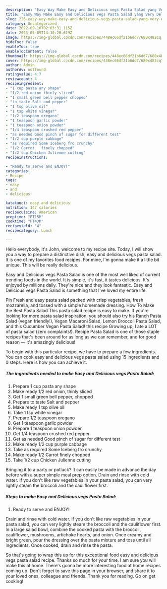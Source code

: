 ```yaml
---
description: "Easy Way Make Easy and Delicious vegs Pasta Salad yang Very Delicious"
title: "Easy Way Make Easy and Delicious vegs Pasta Salad yang Very Delicious"
slug: 226-easy-way-make-easy-and-delicious-vegs-pasta-salad-yang-very-delicious
category: Uncategorized
date: 2022-09-10T02:03:31.115Z
date: 2023-05-09T14:10:20.629Z
image: https://img-global.cpcdn.com/recipes/448ec66df21b6dd7/680x482cq70/easy-and-delicious-vegs-pasta-salad-recipe-main-photo.jpg
hideToc: false
enableToc: true
enableTocContent: false
thumbnail: https://img-global.cpcdn.com/recipes/448ec66df21b6dd7/680x482cq70/easy-and-delicious-vegs-pasta-salad-recipe-main-photo.jpg
cover: https://img-global.cpcdn.com/recipes/448ec66df21b6dd7/680x482cq70/easy-and-delicious-vegs-pasta-salad-recipe-main-photo.jpg
author: Admin
authorAv: notfound
ratingvalue: 4.7
reviewcount: 4
recipeingredient:
- "1 cup pasta any shape"
- "1/2 red onion thinly sliced"
- "1 small green bell pepper chopped"
- "to taste Salt and pepper"
- "1 tsp olive oil"
- "1 tsp white vinegar"
- "1/2 teaspoon oregano"
- "1 teaspoon garlic powder"
- "1 teaspoon onion powder"
- "1/4 teaspoon crushed red pepper"
- "as needed Good pinch of sugar for different test"
- "1/2 cup purple cabbage"
- "as required Some Iceberg fro crunchy"
- "1/2 Carrot   finely chopped"
- "1/2 cup Chicken Julienne cutting"
recipeinstructions:

- "Ready to serve and ENJOY!"
categories:
- Recipe
tags:
- easy
- and
- delicious

katakunci: easy and delicious 
nutrition: 147 calories
recipecuisine: American
preptime: "PT15M"
cooktime: "PT43M"
recipeyield: "4"
recipecategory: Lunch

---
```



Hello everybody, it's John, welcome to my recipe site. Today, I will show you a way to prepare a distinctive dish, easy and delicious vegs pasta salad. It is one of my favorites food recipes. For mine, I'm gonna make it a little bit unique. This will be really delicious.

Easy and Delicious vegs Pasta Salad is one of the most well liked of current trending foods in the world. It is simple, it's fast, it tastes delicious. It's enjoyed by millions daily. They're nice and they look fantastic. Easy and Delicious vegs Pasta Salad is something that I've loved my entire life.

Pin Fresh and easy pasta salad packed with crisp vegetables, fresh mozzarella, and tossed with a simple homemade dressing. How To Make the Best Pasta Salad This pasta salad recipe is easy to make. If you&#39;re looking for more pasta salad inspiration, you should also try his Ranch Pasta Salad (vegan friendly!), Vegan Macaroni Salad, Lemon Broccoli Pasta Salad, and this Cucumber Vegan Pasta Salad! this recipe Growing up, I ate a LOT of pasta salad (zero complaints!). Recipe Pasta Salad is one of those staple recipes that&#39;s been around for as long as we can remember, and for good reason — it&#39;s amazingly delicious!


To begin with this particular recipe, we have to prepare a few ingredients. You can cook easy and delicious vegs pasta salad using 15 ingredients and 0 steps. Here is how you can achieve it.

<!--inarticleads1-->

##### The ingredients needed to make Easy and Delicious vegs Pasta Salad:

1. Prepare 1 cup pasta any shape
1. Make ready 1/2 red onion, thinly sliced
1. Get 1 small green bell pepper, chopped
1. Prepare to taste Salt and pepper
1. Make ready 1 tsp olive oil
1. Take 1 tsp white vinegar
1. Prepare 1/2 teaspoon oregano
1. Get 1 teaspoon garlic powder
1. Prepare 1 teaspoon onion powder
1. Get 1/4 teaspoon crushed red pepper
1. Get as needed Good pinch of sugar for different test
1. Make ready 1/2 cup purple cabbage
1. Take as required Some Iceberg fro crunchy
1. Make ready 1/2 Carrot   finely chopped
1. Take 1/2 cup Chicken Julienne cutting


Bringing it to a party or potluck? It can easily be made in advance the day before with a super simple meal prep option. Drain and rinse with cold water. If you don&#39;t like raw vegetables in your pasta salad, you can very lightly steam the broccoli and the cauliflower first. 

<!--inarticleads2-->

##### Steps to make Easy and Delicious vegs Pasta Salad:


1. Ready to serve and ENJOY!

Drain and rinse with cold water. If you don&#39;t like raw vegetables in your pasta salad, you can very lightly steam the broccoli and the cauliflower first. In a large salad bowl, combine the cooked pasta with the broccoli, cauliflower, mushrooms, artichoke hearts, and onion. Once creamy and bright green, pour the dressing over the pasta mixture and toss until all ingredients. Once cooked, drain and rinse the pasta. 

So that's going to wrap this up for this exceptional food easy and delicious vegs pasta salad recipe. Thanks so much for your time. I am sure you will make this at home. There's gonna be more interesting food at home recipes coming up. Don't forget to save this page in your browser, and share it to your loved ones, colleague and friends. Thank you for reading. Go on get cooking!
